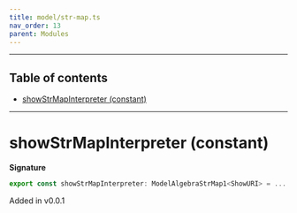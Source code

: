 ```yaml
---
title: model/str-map.ts
nav_order: 13
parent: Modules
---
```


---

<h2 class="text-delta">Table of contents</h2>

- [showStrMapInterpreter (constant)](#showstrmapinterpreter-constant)

---

# showStrMapInterpreter (constant)

**Signature**

```ts
export const showStrMapInterpreter: ModelAlgebraStrMap1<ShowURI> = ...
```

Added in v0.0.1
